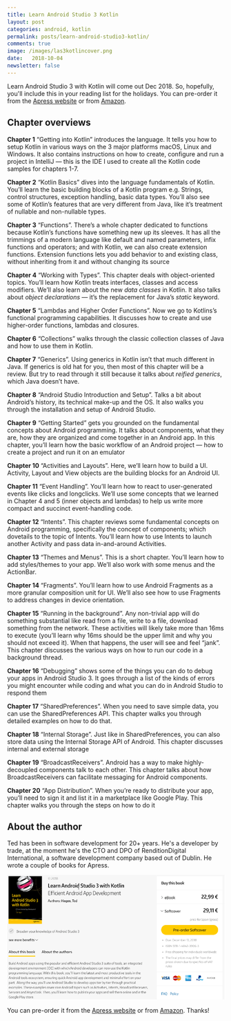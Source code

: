 ```yaml
---
title: Learn Android Studio 3 Kotlin
layout: post
categories: android, kotlin
permalink: posts/learn-android-studio3-kotlin/
comments: true
image: /images/las3kotlincover.png
date:   2018-10-04 
newsletter: false
---
```




Learn Android Studio 3 with Kotlin will come out Dec 2018. So, hopefully, you'll include this in your reading list for the holidays. You can pre-order it from the <a class="inline-button" href="https://www.apress.com/gp/book/9781484239063" target="_blank">Apress website</a> or from <a class="inline-button" href="https://www.amazon.com/Learn-Android-Studio-Kotlin-Development/dp/1484239067/ref=sr_1_1?ie=UTF8&qid=1539340099&sr=8-1&keywords=learn+android+studio+3+with+kotlin" target="_blank" >Amazon</a>. 

## Chapter overviews

**Chapter 1** “Getting into Kotlin” introduces the language. It tells you how to setup Kotlin in various ways on the 3 major platforms macOS, Linux and Windows.  It also contains instructions on how to create, configure and run a project in IntelliJ — this is the IDE I used to create all the Kotlin code samples for chapters 1-7.

 

**Chapter 2** “Kotlin Basics” dives into the language fundamentals of Kotlin. You’ll learn the basic building blocks of a Kotlin program e.g. Strings, control structures, exception handling, basic data types. You’ll also see some of Kotlin’s features that are very different from Java, like it’s treatment of nullable and non-nullable types.

 

**Chapter 3** “Functions”. There’s a whole chapter dedicated to functions because Kotlin’s functions have something new up its sleeves. It has all the trimmings of a modern language like default and named parameters, infix functions and operators; and with Kotlin, we can also create extension functions. Extension functions lets you add behavior to and existing class, without inheriting from it and without changing its source

 

**Chapter 4** “Working with Types”. This chapter deals with object-oriented topics. You’ll learn how Kotlin treats interfaces, classes and access modifiers. We’ll also learn about the new *data classes* in Kotlin. It also talks about *object declarations* — it’s the replacement for Java’s *static* keyword.

 

**Chapter 5** “Lambdas and Higher Order Functions”.  Now we go to Kotlins’s functional programming capabilities. It discusses how to create and use higher-order functions, lambdas and closures.

 

**Chapter 6** “Collections” walks through the classic collection classes of Java and how to use them in Kotlin.

 

**Chapter 7** “Generics”. Using generics in Kotlin isn’t that much different in Java. If generics is old hat for you, then most of this chapter will be a review. But try to read through it still because it talks about *reified generics*, which Java doesn’t have.

 

**Chapter 8** “Android Studio Introduction and Setup”.  Talks a bit about Android’s history, its technical make-up and the OS. It also walks you through the installation and setup of Android Studio.

 

**Chapter 9** “Getting Started” gets you grounded on the fundamental concepts about Android programming. It talks about components, what they are, how they are organized and come together in an Android app. In this chapter, you’ll learn how the basic workflow of an Android project — how to create a project and run it on an emulator

 

**Chapter 10** “Activities and Layouts”. Here, we’ll learn how to build a UI. Activity, Layout and View objects are the building blocks for an Android UI.

 

**Chapter 11** “Event Handling”. You’ll learn how to react to user-generated events like clicks and longclicks. We’ll use some concepts that we learned in Chapter 4 and 5 (inner objects and lambdas) to help us write more compact and succinct event-handling code.

 

**Chapter 12** “Intents”.  This chapter reviews some fundamental concepts on Android programming, specifically the concept of components; which dovetails to the topic of Intents. You’ll learn how to use Intents to launch another Activity and pass data in-and-around Activities.

 

**Chapter 13** “Themes and Menus”. This is a short chapter. You’ll learn how to add styles/themes to your app. We’ll also work with some menus and the ActionBar.

 

**Chapter 14** “Fragments”.  You’ll learn how to use Android Fragments as a more granular composition unit for UI. We’ll also see how to use Fragments to address changes in device orientation.

 

**Chapter 15** “Running in the background”. Any non-trivial app will do something substantial like read from a file, write to a file, download something from the network. These activities will likely take more than 16ms to execute (you’ll learn why 16ms should be the upper limit and why you should not exceed it). When that happens, the user will see and feel “jank”.  This chapter discusses the various ways on how to run our code in a background thread.

 

**Chapter 16** “Debugging” shows some of the things you can do to debug your apps in Android Studio 3. It goes through a list of the kinds of errors you might encounter while coding and what you can do in Android Studio to respond them

 

**Chapter 17** “SharedPreferences”. When you need to save simple data, you can use the SharedPreferences API. This chapter walks you through detailed examples on how to do that.

 

**Chapter 18** “Internal Storage”. Just like in SharedPreferences, you can also store data using the Internal Storage API of Android. This chapter discusses internal and external storage 

 

**Chapter 19** “BroadcastReceivers”. Android has a way to make highly-decoupled components talk to each other. This chapter talks about how BroadcastReceivers can facilitate messaging for Android components. 

 

**Chapter 20** “App Distribution”. When you’re ready to distribute your app, you’ll need to sign it and list it in a marketplace like Google Play. This chapter walks you through the steps on how to do it



## About the author

Ted has been in software development for 20+ years. He's a developer by trade, at the moment he's the CTO and DPO of RenditionDigital International, a software development company based out of Dublin. He wrote a couple of books for Apress.



![](/images/las3kotlin.png)

You can pre-order it from the <a class="inline-button" href="https://www.apress.com/gp/book/9781484239063" target="_blank">Apress website</a> or from <a class="inline-button" href="https://www.amazon.com/Learn-Android-Studio-Kotlin-Development/dp/1484239067/ref=sr_1_1?ie=UTF8&qid=1539340099&sr=8-1&keywords=learn+android+studio+3+with+kotlin" target="_blank" >Amazon</a>. Thanks!
 